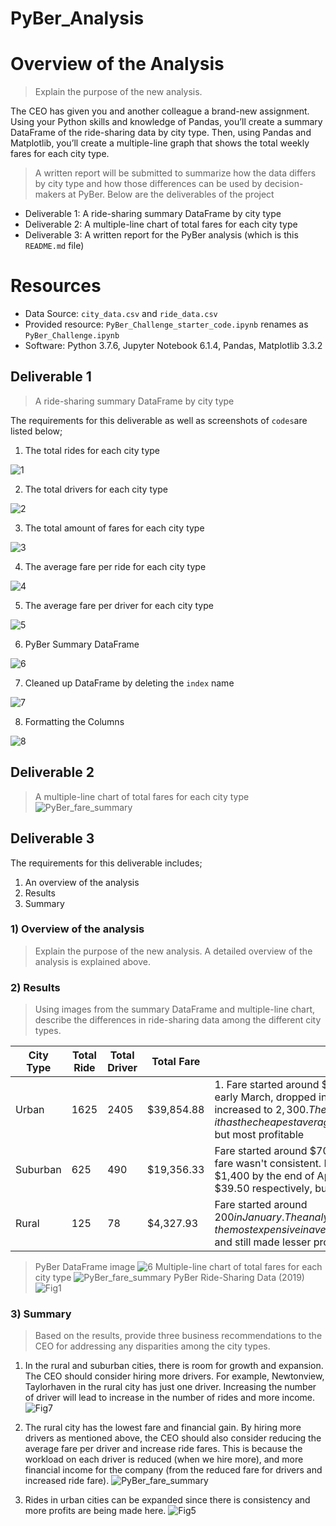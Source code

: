 # PyBer_Analysis
# Overview of the Analysis
> Explain the purpose of the new analysis.

The CEO has given you and another colleague a brand-new assignment. Using your Python skills and knowledge of Pandas, you’ll create a summary DataFrame of the ride-sharing data by city type. Then, using Pandas and Matplotlib, you’ll create a multiple-line graph that shows the total weekly fares for each city type.
> A written report will be submitted to summarize how the data differs by city type and how those differences can be used by decision-makers at PyBer. 
Below are the deliverables of the project
* Deliverable 1: A ride-sharing summary DataFrame by city type
* Deliverable 2: A multiple-line chart of total fares for each city type
* Deliverable 3: A written report for the PyBer analysis (which is this `README.md` file)

# Resources
* Data Source: `city_data.csv` and `ride_data.csv`
* Provided resource: `PyBer_Challenge_starter_code.ipynb` renames as `PyBer_Challenge.ipynb`
* Software: Python 3.7.6, Jupyter Notebook 6.1.4, Pandas, Matplotlib 3.3.2

## Deliverable 1
> A ride-sharing summary DataFrame by city type

The requirements for this deliverable as well as screenshots of `codes`are listed below;
1. The total rides for each city type

![1](https://user-images.githubusercontent.com/76136277/106187444-a7d7c080-6173-11eb-90d2-15b17959f96e.PNG)

2. The total drivers for each city type

![2](https://user-images.githubusercontent.com/76136277/106187493-b625dc80-6173-11eb-8ae2-35ec35417a67.PNG)

3. The total amount of fares for each city type

![3](https://user-images.githubusercontent.com/76136277/106187528-c0e07180-6173-11eb-92b5-7a6b01b6049a.PNG)

4. The average fare per ride for each city type

![4](https://user-images.githubusercontent.com/76136277/106187551-c8077f80-6173-11eb-804b-07cf86bc2a64.PNG)

5. The average fare per driver for each city type

![5](https://user-images.githubusercontent.com/76136277/106187617-db1a4f80-6173-11eb-9ac4-04cfa2837b03.PNG)

6. PyBer Summary DataFrame

![6](https://user-images.githubusercontent.com/76136277/106187647-e53c4e00-6173-11eb-92a8-a78f5c2d4ef5.PNG)

7. Cleaned up DataFrame by deleting the `index` name

![7](https://user-images.githubusercontent.com/76136277/106187671-ea010200-6173-11eb-94a5-9c41dc29eb62.PNG)

8. Formatting the Columns 

![8](https://user-images.githubusercontent.com/76136277/106187687-f08f7980-6173-11eb-9fb5-9e56e5e10a5f.PNG)

## Deliverable 2
> A multiple-line chart of total fares for each city type
![PyBer_fare_summary](https://user-images.githubusercontent.com/76136277/106188077-7e6b6480-6174-11eb-827e-2e27bc3ff02f.png)

## Deliverable 3
The requirements for this deliverable includes;
 1. An overview of the analysis
 2. Results
 3. Summary

### 1) Overview of the analysis
> Explain the purpose of the new analysis. A detailed overview of the analysis is explained above.

### 2) Results
> Using images from the summary DataFrame and multiple-line chart, describe the differences in ride-sharing data among the different city types.

City Type | Total Ride | Total Driver| Total Fare | Differences in ride-sharing |
--- | --- | --- | --- | --- |
Urban | 1625 | 2405 | $39,854.88 | 1. Fare started around $1,800 in January, rose to about $2,450 in late Feb and early March, dropped in late-march to about $1,950, and by the end of April, it increased to $2,300. The fare is pretty consistent here. Also, it has the cheapest average fare per ride and driver ($24.53 & $16.57 respectively), but most profitable |
Suburban | 625 | 490 | $19,356.33 | Fare started around $700 in January.The analysis was not profitable because fare wasn't consistent. It dropped in March and in mid-April  but went up to $1,400 by the end of April. Average fare per ride and drive is $30.97 and $39.50 respectively, but there wasn't much profit either.  |
Rural | 125 | 78 | $4,327.93 | Fare started around $200 in January. The analysis shows fare increase and dropped by the end of April. Also, the most expensive in average fare per ride and driver($34.62 & $55.49 respectively), and still made lesser profit.|
> PyBer DataFrame image
![6](https://user-images.githubusercontent.com/76136277/106187647-e53c4e00-6173-11eb-92a8-a78f5c2d4ef5.PNG)
> Multiple-line chart of total fares for each city type
![PyBer_fare_summary](https://user-images.githubusercontent.com/76136277/106188077-7e6b6480-6174-11eb-827e-2e27bc3ff02f.png)
> PyBer Ride-Sharing Data (2019)
![Fig1](https://user-images.githubusercontent.com/76136277/106195504-3a7d5d00-617e-11eb-9298-2326410ed9f4.png)

### 3) Summary
> Based on the results, provide three business recommendations to the CEO for addressing any disparities among the city types.

1.  In the rural and suburban cities, there is room for growth and expansion. The CEO should consider hiring more drivers. For example, Newtonview, Taylorhaven in the rural city has 
just one driver. Increasing the number of driver will lead to increase in the number of rides and more income.
![Fig7](https://user-images.githubusercontent.com/76136277/106202789-67cf0880-6188-11eb-853d-b52f50319916.png)

2. The rural city has the lowest fare and financial gain. By hiring more drivers as mentioned above, the CEO should also consider reducing the average fare per driver and increase ride fares. This is because the workload on each driver is reduced (when we hire more), and more financial income for the company (from the reduced fare for drivers and increased ride fare).
![PyBer_fare_summary](https://user-images.githubusercontent.com/76136277/106188077-7e6b6480-6174-11eb-827e-2e27bc3ff02f.png)

3.  Rides in urban cities can be expanded since there is consistency and more profits are being made here.
![Fig5](https://user-images.githubusercontent.com/76136277/106196670-b88e3380-617f-11eb-95ff-f78c703e5eb2.png)

